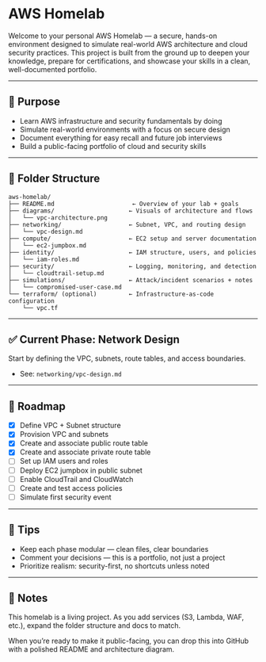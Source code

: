 # AWS Homelab

Welcome to your personal AWS Homelab — a secure, hands-on environment designed to simulate real-world AWS architecture and cloud security practices. This project is built from the ground up to deepen your knowledge, prepare for certifications, and showcase your skills in a clean, well-documented portfolio.

---

## 📌 Purpose

* Learn AWS infrastructure and security fundamentals by doing
* Simulate real-world environments with a focus on secure design
* Document everything for easy recall and future job interviews
* Build a public-facing portfolio of cloud and security skills

---

## 📁 Folder Structure

```
aws-homelab/
├── README.md                      ← Overview of your lab + goals
├── diagrams/                     ← Visuals of architecture and flows
│   └── vpc-architecture.png
├── networking/                   ← Subnet, VPC, and routing design
│   └── vpc-design.md
├── compute/                      ← EC2 setup and server documentation
│   └── ec2-jumpbox.md
├── identity/                     ← IAM structure, users, and policies
│   └── iam-roles.md
├── security/                     ← Logging, monitoring, and detection
│   └── cloudtrail-setup.md
├── simulations/                  ← Attack/incident scenarios + notes
│   └── compromised-user-case.md
└── terraform/ (optional)         ← Infrastructure-as-code configuration
    └── vpc.tf
```

---

## ✅ Current Phase: Network Design

Start by defining the VPC, subnets, route tables, and access boundaries.

* See: `networking/vpc-design.md`

---

## 🚧 Roadmap

* [x] Define VPC + Subnet structure
* [x] Provision VPC and subnets
* [x] Create and associate public route table
* [x] Create and associate private route table
* [ ] Set up IAM users and roles
* [ ] Deploy EC2 jumpbox in public subnet
* [ ] Enable CloudTrail and CloudWatch
* [ ] Create and test access policies
* [ ] Simulate first security event

---

## 🧠 Tips

* Keep each phase modular — clean files, clear boundaries
* Comment your decisions — this is a portfolio, not just a project
* Prioritize realism: security-first, no shortcuts unless noted

---

## 📎 Notes

This homelab is a living project. As you add services (S3, Lambda, WAF, etc.), expand the folder structure and docs to match.

When you’re ready to make it public-facing, you can drop this into GitHub with a polished README and architecture diagram.
